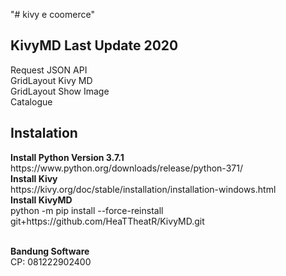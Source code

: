 "# kivy e coomerce" 

<h2>KivyMD Last Update 2020</h2>
Request JSON API
<br>GridLayout Kivy MD
<br>GridLayout Show Image
<br>Catalogue

<h2>Instalation</h2>
<b>Install Python Version 3.7.1</b>
https://www.python.org/downloads/release/python-371/
<br><b>Install Kivy</b>
<br>https://kivy.org/doc/stable/installation/installation-windows.html
<br><b>Install KivyMD</b>
<br>python -m pip install --force-reinstall git+https://github.com/HeaTTheatR/KivyMD.git

<br><b>Bandung Software</b>
<br>CP: 081222902400